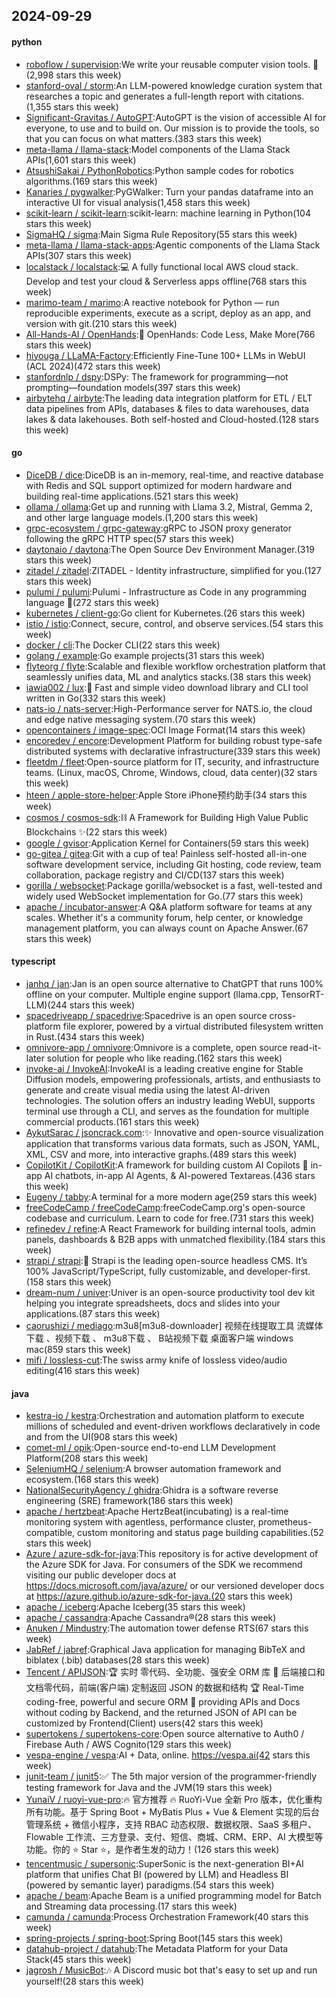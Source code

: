 ## 2024-09-29

#### python
* [roboflow / supervision](https://github.com/roboflow/supervision):We write your reusable computer vision tools. 💜(2,998 stars this week)
* [stanford-oval / storm](https://github.com/stanford-oval/storm):An LLM-powered knowledge curation system that researches a topic and generates a full-length report with citations.(1,355 stars this week)
* [Significant-Gravitas / AutoGPT](https://github.com/Significant-Gravitas/AutoGPT):AutoGPT is the vision of accessible AI for everyone, to use and to build on. Our mission is to provide the tools, so that you can focus on what matters.(383 stars this week)
* [meta-llama / llama-stack](https://github.com/meta-llama/llama-stack):Model components of the Llama Stack APIs(1,601 stars this week)
* [AtsushiSakai / PythonRobotics](https://github.com/AtsushiSakai/PythonRobotics):Python sample codes for robotics algorithms.(169 stars this week)
* [Kanaries / pygwalker](https://github.com/Kanaries/pygwalker):PyGWalker: Turn your pandas dataframe into an interactive UI for visual analysis(1,458 stars this week)
* [scikit-learn / scikit-learn](https://github.com/scikit-learn/scikit-learn):scikit-learn: machine learning in Python(104 stars this week)
* [SigmaHQ / sigma](https://github.com/SigmaHQ/sigma):Main Sigma Rule Repository(55 stars this week)
* [meta-llama / llama-stack-apps](https://github.com/meta-llama/llama-stack-apps):Agentic components of the Llama Stack APIs(307 stars this week)
* [localstack / localstack](https://github.com/localstack/localstack):💻 A fully functional local AWS cloud stack. Develop and test your cloud & Serverless apps offline(768 stars this week)
* [marimo-team / marimo](https://github.com/marimo-team/marimo):A reactive notebook for Python — run reproducible experiments, execute as a script, deploy as an app, and version with git.(210 stars this week)
* [All-Hands-AI / OpenHands](https://github.com/All-Hands-AI/OpenHands):🙌 OpenHands: Code Less, Make More(766 stars this week)
* [hiyouga / LLaMA-Factory](https://github.com/hiyouga/LLaMA-Factory):Efficiently Fine-Tune 100+ LLMs in WebUI (ACL 2024)(472 stars this week)
* [stanfordnlp / dspy](https://github.com/stanfordnlp/dspy):DSPy: The framework for programming—not prompting—foundation models(397 stars this week)
* [airbytehq / airbyte](https://github.com/airbytehq/airbyte):The leading data integration platform for ETL / ELT data pipelines from APIs, databases & files to data warehouses, data lakes & data lakehouses. Both self-hosted and Cloud-hosted.(128 stars this week)

#### go
* [DiceDB / dice](https://github.com/DiceDB/dice):DiceDB is an in-memory, real-time, and reactive database with Redis and SQL support optimized for modern hardware and building real-time applications.(521 stars this week)
* [ollama / ollama](https://github.com/ollama/ollama):Get up and running with Llama 3.2, Mistral, Gemma 2, and other large language models.(1,200 stars this week)
* [grpc-ecosystem / grpc-gateway](https://github.com/grpc-ecosystem/grpc-gateway):gRPC to JSON proxy generator following the gRPC HTTP spec(57 stars this week)
* [daytonaio / daytona](https://github.com/daytonaio/daytona):The Open Source Dev Environment Manager.(319 stars this week)
* [zitadel / zitadel](https://github.com/zitadel/zitadel):ZITADEL - Identity infrastructure, simplified for you.(127 stars this week)
* [pulumi / pulumi](https://github.com/pulumi/pulumi):Pulumi - Infrastructure as Code in any programming language 🚀(272 stars this week)
* [kubernetes / client-go](https://github.com/kubernetes/client-go):Go client for Kubernetes.(26 stars this week)
* [istio / istio](https://github.com/istio/istio):Connect, secure, control, and observe services.(54 stars this week)
* [docker / cli](https://github.com/docker/cli):The Docker CLI(22 stars this week)
* [golang / example](https://github.com/golang/example):Go example projects(31 stars this week)
* [flyteorg / flyte](https://github.com/flyteorg/flyte):Scalable and flexible workflow orchestration platform that seamlessly unifies data, ML and analytics stacks.(38 stars this week)
* [iawia002 / lux](https://github.com/iawia002/lux):👾 Fast and simple video download library and CLI tool written in Go(332 stars this week)
* [nats-io / nats-server](https://github.com/nats-io/nats-server):High-Performance server for NATS.io, the cloud and edge native messaging system.(70 stars this week)
* [opencontainers / image-spec](https://github.com/opencontainers/image-spec):OCI Image Format(14 stars this week)
* [encoredev / encore](https://github.com/encoredev/encore):Development Platform for building robust type-safe distributed systems with declarative infrastructure(339 stars this week)
* [fleetdm / fleet](https://github.com/fleetdm/fleet):Open-source platform for IT, security, and infrastructure teams. (Linux, macOS, Chrome, Windows, cloud, data center)(32 stars this week)
* [hteen / apple-store-helper](https://github.com/hteen/apple-store-helper):Apple Store iPhone预约助手(34 stars this week)
* [cosmos / cosmos-sdk](https://github.com/cosmos/cosmos-sdk):⛓️ A Framework for Building High Value Public Blockchains ✨(22 stars this week)
* [google / gvisor](https://github.com/google/gvisor):Application Kernel for Containers(59 stars this week)
* [go-gitea / gitea](https://github.com/go-gitea/gitea):Git with a cup of tea! Painless self-hosted all-in-one software development service, including Git hosting, code review, team collaboration, package registry and CI/CD(137 stars this week)
* [gorilla / websocket](https://github.com/gorilla/websocket):Package gorilla/websocket is a fast, well-tested and widely used WebSocket implementation for Go.(77 stars this week)
* [apache / incubator-answer](https://github.com/apache/incubator-answer):A Q&A platform software for teams at any scales. Whether it's a community forum, help center, or knowledge management platform, you can always count on Apache Answer.(67 stars this week)

#### typescript
* [janhq / jan](https://github.com/janhq/jan):Jan is an open source alternative to ChatGPT that runs 100% offline on your computer. Multiple engine support (llama.cpp, TensorRT-LLM)(244 stars this week)
* [spacedriveapp / spacedrive](https://github.com/spacedriveapp/spacedrive):Spacedrive is an open source cross-platform file explorer, powered by a virtual distributed filesystem written in Rust.(434 stars this week)
* [omnivore-app / omnivore](https://github.com/omnivore-app/omnivore):Omnivore is a complete, open source read-it-later solution for people who like reading.(162 stars this week)
* [invoke-ai / InvokeAI](https://github.com/invoke-ai/InvokeAI):InvokeAI is a leading creative engine for Stable Diffusion models, empowering professionals, artists, and enthusiasts to generate and create visual media using the latest AI-driven technologies. The solution offers an industry leading WebUI, supports terminal use through a CLI, and serves as the foundation for multiple commercial products.(161 stars this week)
* [AykutSarac / jsoncrack.com](https://github.com/AykutSarac/jsoncrack.com):✨ Innovative and open-source visualization application that transforms various data formats, such as JSON, YAML, XML, CSV and more, into interactive graphs.(489 stars this week)
* [CopilotKit / CopilotKit](https://github.com/CopilotKit/CopilotKit):A framework for building custom AI Copilots 🤖 in-app AI chatbots, in-app AI Agents, & AI-powered Textareas.(436 stars this week)
* [Eugeny / tabby](https://github.com/Eugeny/tabby):A terminal for a more modern age(259 stars this week)
* [freeCodeCamp / freeCodeCamp](https://github.com/freeCodeCamp/freeCodeCamp):freeCodeCamp.org's open-source codebase and curriculum. Learn to code for free.(731 stars this week)
* [refinedev / refine](https://github.com/refinedev/refine):A React Framework for building internal tools, admin panels, dashboards & B2B apps with unmatched flexibility.(184 stars this week)
* [strapi / strapi](https://github.com/strapi/strapi):🚀 Strapi is the leading open-source headless CMS. It’s 100% JavaScript/TypeScript, fully customizable, and developer-first.(158 stars this week)
* [dream-num / univer](https://github.com/dream-num/univer):Univer is an open-source productivity tool dev kit helping you integrate spreadsheets, docs and slides into your applications.(87 stars this week)
* [caorushizi / mediago](https://github.com/caorushizi/mediago):m3u8[m3u8-downloader] 视频在线提取工具 流媒体下载 、视频下载 、 m3u8下载 、 B站视频下载 桌面客户端 windows mac(859 stars this week)
* [mifi / lossless-cut](https://github.com/mifi/lossless-cut):The swiss army knife of lossless video/audio editing(416 stars this week)

#### java
* [kestra-io / kestra](https://github.com/kestra-io/kestra):Orchestration and automation platform to execute millions of scheduled and event-driven workflows declaratively in code and from the UI(908 stars this week)
* [comet-ml / opik](https://github.com/comet-ml/opik):Open-source end-to-end LLM Development Platform(208 stars this week)
* [SeleniumHQ / selenium](https://github.com/SeleniumHQ/selenium):A browser automation framework and ecosystem.(168 stars this week)
* [NationalSecurityAgency / ghidra](https://github.com/NationalSecurityAgency/ghidra):Ghidra is a software reverse engineering (SRE) framework(186 stars this week)
* [apache / hertzbeat](https://github.com/apache/hertzbeat):Apache HertzBeat(incubating) is a real-time monitoring system with agentless, performance cluster, prometheus-compatible, custom monitoring and status page building capabilities.(52 stars this week)
* [Azure / azure-sdk-for-java](https://github.com/Azure/azure-sdk-for-java):This repository is for active development of the Azure SDK for Java. For consumers of the SDK we recommend visiting our public developer docs at https://docs.microsoft.com/java/azure/ or our versioned developer docs at https://azure.github.io/azure-sdk-for-java.(20 stars this week)
* [apache / iceberg](https://github.com/apache/iceberg):Apache Iceberg(35 stars this week)
* [apache / cassandra](https://github.com/apache/cassandra):Apache Cassandra®(28 stars this week)
* [Anuken / Mindustry](https://github.com/Anuken/Mindustry):The automation tower defense RTS(67 stars this week)
* [JabRef / jabref](https://github.com/JabRef/jabref):Graphical Java application for managing BibTeX and biblatex (.bib) databases(28 stars this week)
* [Tencent / APIJSON](https://github.com/Tencent/APIJSON):🏆 实时 零代码、全功能、强安全 ORM 库 🚀 后端接口和文档零代码，前端(客户端) 定制返回 JSON 的数据和结构 🏆 Real-Time coding-free, powerful and secure ORM 🚀 providing APIs and Docs without coding by Backend, and the returned JSON of API can be customized by Frontend(Client) users(42 stars this week)
* [supertokens / supertokens-core](https://github.com/supertokens/supertokens-core):Open source alternative to Auth0 / Firebase Auth / AWS Cognito(129 stars this week)
* [vespa-engine / vespa](https://github.com/vespa-engine/vespa):AI + Data, online. https://vespa.ai(42 stars this week)
* [junit-team / junit5](https://github.com/junit-team/junit5):✅ The 5th major version of the programmer-friendly testing framework for Java and the JVM(19 stars this week)
* [YunaiV / ruoyi-vue-pro](https://github.com/YunaiV/ruoyi-vue-pro):🔥 官方推荐 🔥 RuoYi-Vue 全新 Pro 版本，优化重构所有功能。基于 Spring Boot + MyBatis Plus + Vue & Element 实现的后台管理系统 + 微信小程序，支持 RBAC 动态权限、数据权限、SaaS 多租户、Flowable 工作流、三方登录、支付、短信、商城、CRM、ERP、AI 大模型等功能。你的 ⭐️ Star ⭐️，是作者生发的动力！(126 stars this week)
* [tencentmusic / supersonic](https://github.com/tencentmusic/supersonic):SuperSonic is the next-generation BI+AI platform that unifies Chat BI (powered by LLM) and Headless BI (powered by semantic layer) paradigms.(54 stars this week)
* [apache / beam](https://github.com/apache/beam):Apache Beam is a unified programming model for Batch and Streaming data processing.(17 stars this week)
* [camunda / camunda](https://github.com/camunda/camunda):Process Orchestration Framework(40 stars this week)
* [spring-projects / spring-boot](https://github.com/spring-projects/spring-boot):Spring Boot(145 stars this week)
* [datahub-project / datahub](https://github.com/datahub-project/datahub):The Metadata Platform for your Data Stack(45 stars this week)
* [jagrosh / MusicBot](https://github.com/jagrosh/MusicBot):🎶 A Discord music bot that's easy to set up and run yourself!(28 stars this week)
